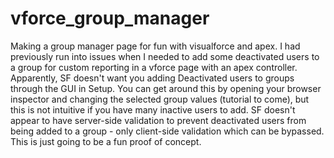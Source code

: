 # vforce_group_manager
Making a group manager page for fun with visualforce and apex. I had previously run into issues when I needed to add some deactivated users to a group for custom reporting in a vforce page with an apex controller. Apparently, SF doesn't want you adding Deactivated users to groups through the GUI in Setup. You can get around this by opening your browser inspector and changing the selected group values (tutorial to come), but this is not intuitive if you have many inactive users to add. SF doesn't appear to have server-side validation to prevent deactivated users from being added to a group - only client-side validation which can be bypassed. This is just going to be a fun proof of concept.
